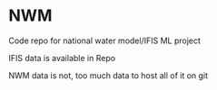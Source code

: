 # NWM
Code repo for national water model/IFIS ML project

IFIS data is available in Repo

NWM data is not, too much data to host all of it on git
